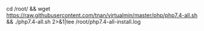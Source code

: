 cd /root/ && wget https://raw.githubusercontent.com/tnan/virtualmin/master/php/php7.4-all.sh && ./php7.4-all.sh 2>&1|tee /root/php7.4-all-install.log
